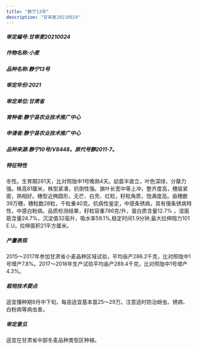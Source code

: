 ```yaml
---
title: "静宁13号"
description: "甘审麦20210024"
---
```

##### 审定编号:甘审麦20210024

##### 作物名称:小麦

##### 品种名称:静宁13号

##### 审定年份:2021

##### 审定单位:甘肃省

##### 育种者:静宁县农业技术推广中心

##### 申请者:静宁县农业技术推广中心

##### 品种来源:静宁10号/V8448。原代号静2011-7。

##### 特征特性
冬性。生育期281天，比对照陇中1号晚熟4天。幼苗半直立，叶色深绿，分蘖力强。株高81厘米，株型紧凑，抗倒性强。旗叶长宽中等上冲，整齐度高，穗层紧密，熟相好。穗型近椭圆形，无芒、白壳、红粒，籽粒角质，饱满度高。亩穗数39万穗，穗粒数28粒，千粒重40克。抗病性鉴定，中感条锈病，具有慢条锈病特性，中感白粉病。品质检测结果，籽粒容重786克/升，蛋白质含量12.7% ，湿面筋含量24.7%，沉淀值32亳升，吸水率59.1%,稳定时间1.9分钟,最大拉伸阻力101 E.U，拉伸面积21平方厘米。

##### 产量表现
2015～2017年参加甘肃省小麦品种区域试验，平均亩产286.2千克，比对照陇中1号增产7.8%。2017～2018年生产试验平均亩产289.4千克，比对照陇中1号增产4.3%。

##### 栽培技术要点
适宜播种期9月中下旬，每亩适宜基本苗25～29万。注意适时防治蚜虫、锈病、白粉病等病虫害。

##### 审定意见
适宜在甘肃省中部冬麦品种类型区种植。
